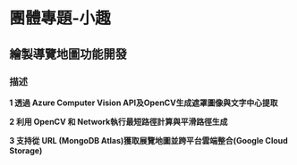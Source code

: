 # 團體專題-小趣
## 繪製導覽地圖功能開發

### 描述
**1 透過 Azure Computer Vision API及OpenCV生成遮罩圖像與文字中心提取**

**2 利用 OpenCV 和 Network執行最短路徑計算與平滑路徑生成**

**3 支持從 URL (MongoDB Atlas)獲取展覽地圖並跨平台雲端整合(Google Cloud Storage)**
